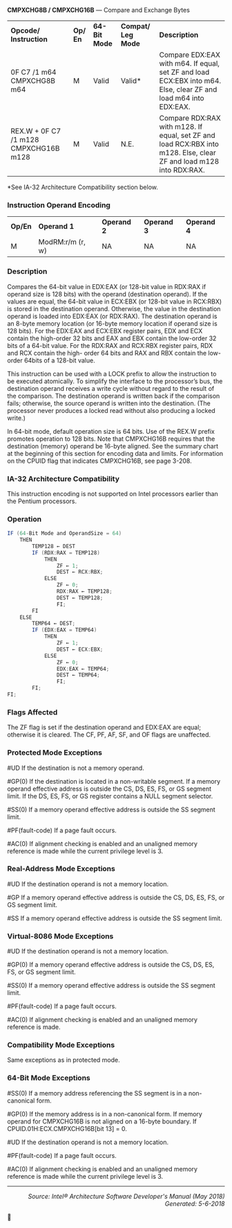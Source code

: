<b>CMPXCHG8B / CMPXCHG16B</b> — Compare and Exchange Bytes
<table>
	<tr>
		<td><b>Opcode/ Instruction</b></td>
		<td><b>Op/ En</b></td>
		<td><b>64-Bit Mode</b></td>
		<td><b>Compat/ Leg Mode</b></td>
		<td><b>Description</b></td>
	</tr>
	<tr>
		<td>0F C7 /1 m64 CMPXCHG8B m64</td>
		<td>M</td>
		<td>Valid</td>
		<td>Valid*</td>
		<td>Compare EDX:EAX with m64. If equal, set ZF and load ECX:EBX into m64. Else, clear ZF and load m64 into EDX:EAX.</td>
	</tr>
	<tr>
		<td>REX.W + 0F C7 /1 m128 CMPXCHG16B m128</td>
		<td>M</td>
		<td>Valid</td>
		<td>N.E.</td>
		<td>Compare RDX:RAX with m128. If equal, set ZF and load RCX:RBX into m128. Else, clear ZF and load m128 into RDX:RAX.</td>
	</tr>
</table>

\*See IA-32 Architecture Compatibility section below.

### Instruction Operand Encoding
<table>
	<tr>
		<td><b>Op/En</b></td>
		<td><b>Operand 1</b></td>
		<td><b>Operand 2</b></td>
		<td><b>Operand 3</b></td>
		<td><b>Operand 4</b></td>
	</tr>
	<tr>
		<td>M</td>
		<td>ModRM:r/m (r, w)</td>
		<td>NA</td>
		<td>NA</td>
		<td>NA</td>
	</tr>
</table>


### Description
Compares the 64-bit value in EDX:EAX (or 128-bit value in RDX:RAX if operand size is 128 bits) with the operand
(destination operand). If the values are equal, the 64-bit value in ECX:EBX (or 128-bit value in RCX:RBX) is stored
in the destination operand. Otherwise, the value in the destination operand is loaded into EDX:EAX (or RDX:RAX).
The destination operand is an 8-byte memory location (or 16-byte memory location if operand size is 128 bits). For
the EDX:EAX and ECX:EBX register pairs, EDX and ECX contain the high-order 32 bits and EAX and EBX contain the
low-order 32 bits of a 64-bit value. For the RDX:RAX and RCX:RBX register pairs, RDX and RCX contain the high-
order 64 bits and RAX and RBX contain the low-order 64bits of a 128-bit value.

This instruction can be used with a LOCK prefix to allow the instruction to be executed atomically. To simplify the
interface to the processor’s bus, the destination operand receives a write cycle without regard to the result of the
comparison. The destination operand is written back if the comparison fails; otherwise, the source operand is
written into the destination. (The processor never produces a locked read without also producing a locked write.)

In 64-bit mode, default operation size is 64 bits. Use of the REX.W prefix promotes operation to 128 bits. Note that
CMPXCHG16B requires that the destination (memory) operand be 16-byte aligned. See the summary chart at the
beginning of this section for encoding data and limits. For information on the CPUID flag that indicates
CMPXCHG16B, see page 3-208.

### IA-32 Architecture Compatibility

This instruction encoding is not supported on Intel processors earlier than the Pentium processors.

### Operation

```java
IF (64-Bit Mode and OperandSize = 64)
    THEN
        TEMP128 ← DEST
        IF (RDX:RAX = TEMP128)
            THEN
                ZF ← 1;
                DEST ← RCX:RBX;
            ELSE
                ZF ← 0;
                RDX:RAX ← TEMP128;
                DEST ← TEMP128;
                FI;
        FI
    ELSE
        TEMP64 ← DEST;
        IF (EDX:EAX = TEMP64)
            THEN
                ZF ← 1;
                DEST ← ECX:EBX;
            ELSE
                ZF ← 0;
                EDX:EAX ← TEMP64;
                DEST ← TEMP64;
                FI;
        FI;
FI;
```
### Flags Affected
The ZF flag is set if the destination operand and EDX:EAX are equal; otherwise it is cleared. The CF, PF, AF, SF, and
OF flags are unaffected.

### Protected Mode Exceptions

<p>#UD
If the destination is not a memory operand.
<p>#GP(0)
If the destination is located in a non-writable segment.
If a memory operand effective address is outside the CS, DS, ES, FS, or GS segment limit.
If the DS, ES, FS, or GS register contains a NULL segment selector.
<p>#SS(0)
If a memory operand effective address is outside the SS segment limit.
<p>#PF(fault-code)
If a page fault occurs.
<p>#AC(0)
If alignment checking is enabled and an unaligned memory reference is made while the
current privilege level is 3.

### Real-Address Mode Exceptions

<p>#UD
If the destination operand is not a memory location.
<p>#GP
If a memory operand effective address is outside the CS, DS, ES, FS, or GS segment limit.
<p>#SS
If a memory operand effective address is outside the SS segment limit.

### Virtual-8086 Mode Exceptions
<p>#UD
If the destination operand is not a memory location.
<p>#GP(0)
If a memory operand effective address is outside the CS, DS, ES, FS, or GS segment limit.
<p>#SS(0)
If a memory operand effective address is outside the SS segment limit.
<p>#PF(fault-code)
If a page fault occurs.
<p>#AC(0)
If alignment checking is enabled and an unaligned memory reference is made.

### Compatibility Mode Exceptions

Same exceptions as in protected mode.

### 64-Bit Mode Exceptions

<p>#SS(0)
If a memory address referencing the SS segment is in a non-canonical form.
<p>#GP(0)
If the memory address is in a non-canonical form.
If memory operand for CMPXCHG16B is not aligned on a 16-byte boundary.
If CPUID.01H:ECX.CMPXCHG16B[bit 13] = 0.
<p>#UD
If the destination operand is not a memory location.
<p>#PF(fault-code)
If a page fault occurs.
<p>#AC(0)
If alignment checking is enabled and an unaligned memory reference is made while the
current privilege level is 3.

 --- 
<p align="right"><i>Source: Intel® Architecture Software Developer's Manual (May 2018)<br>Generated: 5-6-2018</i></p>
